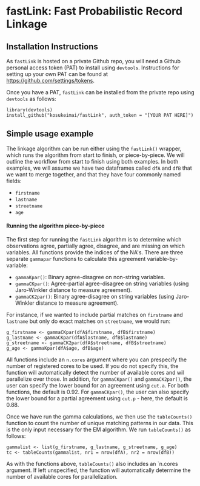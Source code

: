 # fastLink: Fast Probabilistic Record Linkage

## Installation Instructions
As `fastLink` is hosted on a private Github repo, you will need a
Github personal access token (PAT) to install using
`devtools`. Instructions for setting up your own PAT can be found at
<https://github.com/settings/tokens>.

Once you have a PAT, `fastLink` can be installed from the private repo using `devtools` as
follows:
```
library(devtools)
install_github("kosukeimai/fastLink", auth_token = "[YOUR PAT HERE]")
```

## Simple usage example
The linkage algorithm can be run either using the `fastLink()`
wrapper, which runs the algorithm from start to finish, or
piece-by-piece. We will outline the workflow from start to finish
using both examples. In both examples, we will assume we have two dataframes
called `dfA` and `dfB` that we want to merge together, and that they
have four commonly named fields:
- `firstname`
- `lastname`
- `streetname`
- `age`

#### Running the algorithm piece-by-piece
The first step for running the `fastLink` algorithm is to determine
which observations agree, partially agree, disagree, and are missing
on which variables. All functions provide the indices of the NA's. There are three separate
`gammapar` functions to calculate this agreement variable-by-variable:
- `gammaKpar()`: Binary agree-disagree on non-string variables.
- `gammaCKpar()`: Agree-partial agree-disagree on string variables
  (using Jaro-Winkler distance to measure agreement).
- `gammaCK2par()`: Binary agree-disagree on string variables (using
Jaro-Winkler distance to measure agreement).

For instance, if we wanted to include partial matches on `firstname`
and `lastname` but only do exact matches on `streetname`, we would
run:
```
g_firstname <- gammaCKpar(dfA$firstname, dfB$firstname)
g_lastname <- gammaCKpar(dfA$lastname, dfB$lastname)
g_streetname <- gammaCK2par(dfA$streetname, dfB$streetname)
g_age <- gammaKpar(dfA$age, dfB$age)
```
All functions include an `n.cores` argument where you can prespecify
the number of registered cores to be used. If you do not specify
this, the function will automatically detect the number of available
cores and wil parallelize over those. In addition, for `gammaCKpar()`
and `gammaCK2par()`, the user can specify the lower bound for an
agreement using `cut.a`. For both functions, the default is 0.92. For
`gammaCKpar()`, the user can also specify the lower bound for a
partial agreement using `cut.p` - here, the default is 0.88.

Once we have run the gamma calculations, we then use the
`tableCounts()` function to count the number of unique matching
patterns in our data. This is the only input necessary for the EM
algorithm. We run `tableCounts()` as follows:
```
gammalist <- list(g_firstname, g_lastname, g_streetname, g_age)
tc <- tableCounts(gammalist, nr1 = nrow(dfA), nr2 = nrow(dfB))
```
As with the functions above, `tableCounts()` also includes an `n.cores
argument. If left unspecified, the function will automatically
determine the number of available cores for parallelization.



